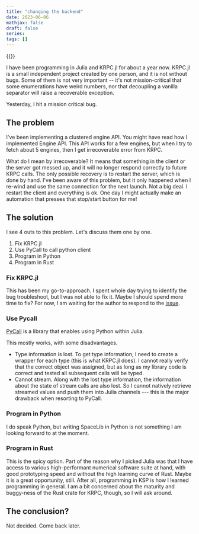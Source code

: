 ```yaml
---
title: "changing the backend"
date: 2023-06-06
mathjax: false
draft: false
series:
tags: []
---
```


{{<quote text="Houston, we've had a problem." class="white center" who="13">}}

I have been programming in Julia and KRPC.jl for about a year now. KRPC.jl is a small independent project created by one person, and it is not without bugs. Some of them is not very important -- it's not mission-critical that some enumerations have weird numbers, nor that decoupling a vanilla separator will raise a recoverable exception.

Yesterday, I hit a mission critical bug.

## The problem

I've been implementing a clustered engine API. You might have read how I implemented Engine API. This API works for a few engines, but when I try to fetch about 5 engines, then I get irrecoverable error from KRPC.

What do I mean by irrecoverable? It means that something in the client or the server got messed up, and it will no longer respond correctly to future KRPC calls. The only possible recovery is to restart the server, which is done by hand. I've been aware of this problem, but it only happened when I re-wind and use the same connection for the next launch. Not a big deal. I restart the client and everything is ok. One day I might actually make an automation that presses that stop/start button for me!

## The solution

I see 4 outs to this problem. Let's discuss them one by one.

1. Fix KRPC.jl
1. Use PyCall to call python client
1. Program in Python
1. Program in Rust

### Fix KRPC.jl

This has been my go-to-approach. I spent whole day trying to identify the bug troubleshoot, but I was not able to fix it. Maybe I should spend more time to fix? For now, I am waiting for the author to respond to the [issue](https://github.com/BenChung/KRPC.jl/issues/16).

### Use Pycall

[PyCall](https://github.com/JuliaPy/PyCall.jl) is a library that enables using Python within Julia.

This mostly works, with some disadvantages.
- Type information is lost. To get type information, I need to create a wrapper for each type (this is what KRPC.jl does). I cannot really verify that the correct object was assigned, but as long as my library code is correct and tested all subsequent calls will be typed.
- Cannot stream. Along with the lost type information, the information about the state of stream calls are also lost. So I cannot natively retrieve streamed values and push them into Julia channels --- this is the major drawback when resorting to PyCall.

### Program in Python

I do speak Python, but writing SpaceLib in Python is not something I am looking forward to at the moment.

### Program in Rust

This is the spicy option. Part of the reason why I picked Julia was that I have access to various high-performant numerical software suite at hand, with good prototyping speed and without the high learning curve of Rust. Maybe it is a great opportunity, still. After all, programming in KSP is how I learned programming in general. I am a bit concerned about the maturity and buggy-ness of the Rust crate for KRPC, though, so I will ask around.

## The conclusion?

Not decided. Come back later.
